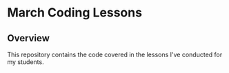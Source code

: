 # March Coding Lessons

## Overview
This repository contains the code covered in the lessons I've conducted for my students.